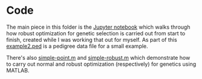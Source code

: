 # Code

The main piece in this folder is the [Jupyter notebook](robust-notes.ipynb) which walks through how robust optimization for genetic selection is carried out from start to finish, created while I was working that out for myself. As part of this [example2.ped](example2.ped) is a pedigree data file for a small example.

There's also [simple-point.m](simple-point.m) and [simple-robust.m](simple-robust.m) which demonstrate how to carry out normal and robust optimization (respectively) for genetics using MATLAB.
